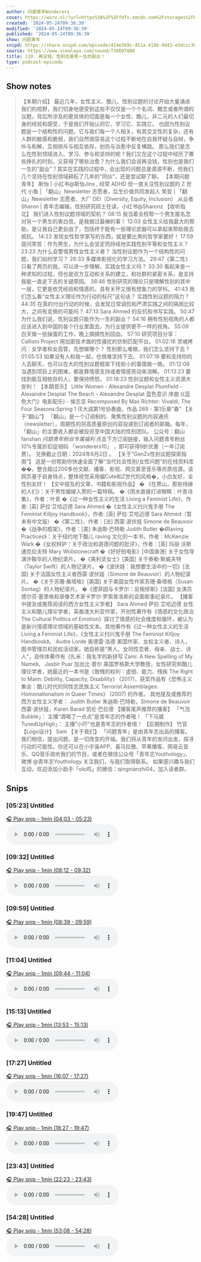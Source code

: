 ```yaml
---
author: 问题青年Wonderers
cover: https://wsrv.nl/?url=https%3A%2F%2Ffdfs.xmcdn.com%2Fstorages%2F60e6-audiofreehighqps%2FB7%2F35%2FGMCoOSII9_k4AAGNyAJn07Rg.jpeg&w=200&h=200
created: '2024-05-24T09:36:39'
modified: '2024-05-24T09:36:39'
published: '2024-05-24T09:36:39'
show: 问题青年
snipd: https://share.snipd.com/episode/414e3b9c-451a-418b-9d43-e5dccc3010e3
source: https://www.ximalaya.com/sound/730697800
title: 110. 再没钱，性别也是我一生的副业！
type: podcast-episode
---
```



## Show notes
> 【本期介绍】 
> 最近几年，女性主义、酷儿、性别议题的讨论开始大量涌进我们的视野，我们切身地感受到这些不仅仅是一个个名词、概念或者所谓的议题，背后所涉及的更具体的切面是每一个女性、酷儿、非二元的人们最切身的经验和感受，于是我们开始认同它、学习它、实践它。
> 也因为性别议题是一个结构性的问题，它与我们每一个人相关，有其交叉性的复杂，还有人群的敏感和脆弱，我们自然很容易这个过程不断地在自我怀疑与自辩，争吵与和解，互相排斥与相互依存，创伤与治愈中反复横跳。
> 那么我们是怎么在性别领域进入、学习、参与和坚持的呢？我们又在这个过程中经历了哪些挣扎的时刻，又获得了哪些治愈？为什么我们会说再没钱，性别也是我们一生的“副业”？其实在实践的过程中，会出现的问题总是源源不断，但我们几个坚持在性别领域耕耘了几年的“同伙”，还是尝试聊了聊。
> 【本期问题青年】 
> 斯怡 | 小红书@斯怡Jins , 经常 ADHD 但一直关注性别议题的 Z 世代
> 小鱼 | 「翻山」Newsletter 志愿者，后生价值共同发起人
> 笑哲 | 「翻山」Newsletter 志愿者、大厂 DEI（Diversity, Equity, Inclusion） 从业者
> Sharon | 青年志编辑，性别研究硕士在读，小红书@Sharonz
> 【收听指北】 
> 我们进入性别议题领域的契机？ 
> 08:15 我当着全校帮一个男生匿名念对另一个男生的表白信，是我做过最棒的事！
> 12:03 女性主义给我最大的帮助，是让我自己更自由了，包括终于能有一些理论武器可以拿起来帮助我去抵抗。
> 14:23 发现女性哲学家写的东西，就是要比男的哲学家要好！
> 17:59 提问笑哲：作为男生，为什么会坚定而持续地实践性别平等和女性主义？
> 23:23 为什么会警惕男性女性主义者？
> 当性别议题作为一个结构性的问题，我们如何学习？ 
> 26:33 多媒体影视化的学习方法。
> 29:47《第二性》只看了两页的我，可以进一步理解、实践女性主义吗？
> 33:30 看起来是一种求知的过程，但也是双方互动和关系的建立，和社群的紧密关系，是支持我能一直走下去的关键原因。
> 38:46 性别研究的理论只是理解性别的其中一层，它更是依凭经验和情感的，具有关怀又很有想象力的学科。
> 41:43 我们怎么看“女性主义理论作为行动的标尺”这句话？
> 实践性别议题的阻力？ 
> 44:35 在真的付出行动的时候，会发现日常调侃和严肃实践之间的隔阂比较大，之间有变换的可能吗？
> 47:13 Sara Ahmed 的反抗和书写实践。
> 50:47 为什么我们说，性别议题只能作为一生的副业？
> 54:16 拥有性别视角的人都应该进入到中国的各个行业里面去，为行业提供更不一样的视角。
> 55:09 白天做一些操蛋的工作，晚上搞搞性别回血。
> 57:10 研究项目分享：Callisto Project 用加密技术做的性骚扰的仿制匹配平台。
> 01:02:16 灵魂拷问：女学者和女高管，先想做哪个？
> 性别那么难做，我们怎么坚持下去？ 
> 01:05:53 如果没有人和我一起，也很难坚持下去。
> 01:07:19 要和支持你的人去聊天，也可以在大的性别议题框架下找些小的事情做一做。
> 01:12:08 当遇到项目上的困难，都是靠情感支持或者情感劳动来消解。
> 01:13:23 要找到能互相依存的人，要保持愤怒。
> 01:18:23 性别议题和女性主义资源大安利！
> 【本期音乐】 
> Little Women - Alexandre Desplat
> Plumfield - Alexandre Desplat
> The Beach - Alexandre Desplat
> 蓝色意识 序曲 (《蓝色大门》电影配乐) - 侯志坚
> Recomposed By Max Richter: Vivaldi, The Four Seasons:Spring 1 (E大调第1号协奏曲，作品 269 - 第1乐章“春”
> 【关于“翻山”】 
> 「翻山」是一个订阅制的、聚焦性别议题的内容通讯（newsletter），周期性的将高质量原创内容投递到订阅者的邮箱。每年，「翻山」的主要收入都会被投资至中国大陆的性别团队。
> 公众号：翻山fanshan
> *问题青年粉丝专属福利* 
> 点击下方订阅链接，输入问题青年粉丝10%专属折扣促销码 「wonderers10」 ，即可获得9折优惠（一年订阅费）。 兑换截止日期：2024年6月2日 。
> 【关于“GenZx性别议题探索指南”】 
> 这是一份帮助你快速全面了解“当代社会性别/女性问题”的在线资料库��‍，整合超过200多份文献、播客、影视、网文甚至音乐等优质信源。该网页基于自身特点，整体视觉采用偏Cute和Z世代的风格�，小白友好，全性别友好！
> 【文中提及的文章、书籍和影视作品】 
> � 《在萧山，那些待嫁的人们》：关于男性婚嫁入赘的一篇特稿。
> �《雨水直接打进眼睛：叶青诗集》，作者：叶青
> �《过一种女性主义的生活 Living a Feminist Life》，作者: [英] 萨拉·艾哈迈德 Sara Ahmed
> �《女性主义扫兴鬼手册 The Feminist Killjoy Handbook》，作者: [英] 萨拉·艾哈迈德 Sara Ahmed（暂未有中文版）
> �《第二性》，作者：[法] 西蒙·波伏娃 Simone de Beauvoir
> �《战争的框架》，作者：[美] 朱迪斯·巴特勒 Judith Butler
> �《Raving Practices》：关于纽约地下酷儿 raving 文化的一本书，作者：McKenzie Wark
> �《女权辩护：关于政治和道德问题的批评》，作者：[英] 玛丽·沃斯通克拉夫特 Mary Wollstonecraft
> �《好好拍电影》[中国香港] 关于女性导演许鞍华的人物纪录片。
> �《美利坚女士》[美国] 关于泰勒·斯威夫特（Taylor Swift）的人物记录片。
> �《波伏娃：我想要生活中的一切》[法国] 关于法国女性主义者西蒙·波伏娃（Simone de Beauvoir）的人物纪录片。
> �《关于苏珊·桑塔格》[美国] 关于美国女性作家苏珊·桑塔格（Susan Sontag）的人物纪录片。
> �《德菲因与卡罗尔：反叛缪斯》[法国] 女演员德尔芬·塞里格和录像艺术家卡罗尔·罗索普洛斯的会面故事纪录片。
> 【播客中提及或推荐阅读的西方女性主义学者】 
> Sara Ahmed   萨拉·艾哈迈德 
> 女性主义和酷儿理论学者，英裔澳大利亚作家，开创性著作有《情感的文化政治The Cultural Politics of Emotion》探讨了情感的社会维度和循环，被认为是新兴情感理论领域的基础性文本。其他著作有《过一种女性主义的生活 Living a Feminist Life》，《女性主义扫兴鬼手册 The Feminist Killjoy Handbook》。
> Audre Lorde   奥德雷·洛德 
> 美国作家、女权主义者、诗人，图书管理员和民权活动家。她自称是“黑人、女同性恋者、母亲、战士、诗人”，自传体著作有《扎米：我名字的新拼写 Zami: A New Spelling of My Name》。
> Jasbir Puar   加丝比·普尔 
> 美国罗格斯大学教授，女性研究和酷儿理论学者，她最近的一本书是《致残的权利：虚弱、能力、残疾 The Right to Maim: Debility, Capacity, Disability》 (2017)，获奖作品有《恐怖主义集会：酷儿时代的同性恋民族主义 Terrorist Assemblages: Homonationalism in Queer Times》 (2007) 的作者。
> 其他提及或推荐的西方女性主义学者： Judith Butler 朱迪斯·巴特勒，Simone de Beauvoir 西蒙·波伏娃，Karen Barad 凯伦·巴拉德
> 【播客尾声推荐的播客】 
> 「气泡 Bubble」： 主播“酒喝了一点点”是青年志的作者哦！
> 「下马威 TunedUpHigh」： 主播“小吓”也是青年志的作者哦！
> 【后期制作】 竹官
> 【Logo设计】 Sam
> 【关于我们】 
> 「问题青年」是由青年志出品的播客。我们相信，提出问题，是一切改变的开端。我们将从青年的发问出发，探寻行动的可能性。你还可以在小宇宙APP、喜马拉雅、苹果播客、网易云音乐、QQ音乐收听我们的节目，或者在微信公众号「青年志Youthology」、微博 @青年志Youthology 关注我们，与我们取得联系。
> 如果感兴趣与我们互动，欢迎添加小助手「olo鸡」的微信：qingnianzhi04，加入读者群。

## Snips
### [05:23] Untitled
[🎧 Play snip - 1min️ (04:03 - 05:23)](https://share.snipd.com/snip/88fa7f23-725a-4bd9-8659-909897e6f629)
<audio controls> <source src="https://jt.ximalaya.com//GKwRIW4KJej0AqC4yQLXdLdZ.m4a?channel=rss&album_id=47129647&track_id=730697800&uid=286992270&jt=https://aod.cos.tx.xmcdn.com/storages/6ea6-audiofreehighqps/B1/56/GKwRIW4KJej0AqC4yQLXdLdZ.m4a#t=04:03,05:23"> </audio>
### [09:32] Untitled
[🎧 Play snip - 1min️ (08:12 - 09:32)](https://share.snipd.com/snip/783515d6-0f86-4d47-82fa-72e960630b2b)
<audio controls> <source src="https://jt.ximalaya.com//GKwRIW4KJej0AqC4yQLXdLdZ.m4a?channel=rss&album_id=47129647&track_id=730697800&uid=286992270&jt=https://aod.cos.tx.xmcdn.com/storages/6ea6-audiofreehighqps/B1/56/GKwRIW4KJej0AqC4yQLXdLdZ.m4a#t=08:12,09:32"> </audio>
### [09:59] Untitled
[🎧 Play snip - 1min️ (08:39 - 09:59)](https://share.snipd.com/snip/cf118da1-afc8-44de-959f-b20d4067611f)
<audio controls> <source src="https://jt.ximalaya.com//GKwRIW4KJej0AqC4yQLXdLdZ.m4a?channel=rss&album_id=47129647&track_id=730697800&uid=286992270&jt=https://aod.cos.tx.xmcdn.com/storages/6ea6-audiofreehighqps/B1/56/GKwRIW4KJej0AqC4yQLXdLdZ.m4a#t=08:39,09:59"> </audio>
### [11:04] Untitled
[🎧 Play snip - 1min️ (09:44 - 11:04)](https://share.snipd.com/snip/6cc25d17-c47d-495a-a74d-c8c15c671907)
<audio controls> <source src="https://jt.ximalaya.com//GKwRIW4KJej0AqC4yQLXdLdZ.m4a?channel=rss&album_id=47129647&track_id=730697800&uid=286992270&jt=https://aod.cos.tx.xmcdn.com/storages/6ea6-audiofreehighqps/B1/56/GKwRIW4KJej0AqC4yQLXdLdZ.m4a#t=09:44,11:04"> </audio>
### [15:13] Untitled
[🎧 Play snip - 1min️ (13:53 - 15:13)](https://share.snipd.com/snip/8b0b1b20-8f50-4418-84a2-0524c23c1cbf)
<audio controls> <source src="https://jt.ximalaya.com//GKwRIW4KJej0AqC4yQLXdLdZ.m4a?channel=rss&album_id=47129647&track_id=730697800&uid=286992270&jt=https://aod.cos.tx.xmcdn.com/storages/6ea6-audiofreehighqps/B1/56/GKwRIW4KJej0AqC4yQLXdLdZ.m4a#t=13:53,15:13"> </audio>
### [17:27] Untitled
[🎧 Play snip - 1min️ (16:07 - 17:27)](https://share.snipd.com/snip/42b1bd26-dd4a-436d-adcc-b29aefffe98f)
<audio controls> <source src="https://jt.ximalaya.com//GKwRIW4KJej0AqC4yQLXdLdZ.m4a?channel=rss&album_id=47129647&track_id=730697800&uid=286992270&jt=https://aod.cos.tx.xmcdn.com/storages/6ea6-audiofreehighqps/B1/56/GKwRIW4KJej0AqC4yQLXdLdZ.m4a#t=16:07,17:27"> </audio>
### [19:47] Untitled
[🎧 Play snip - 1min️ (18:27 - 19:47)](https://share.snipd.com/snip/db2dad43-3051-44e2-bf17-b8f00ee8b724)
<audio controls> <source src="https://jt.ximalaya.com//GKwRIW4KJej0AqC4yQLXdLdZ.m4a?channel=rss&album_id=47129647&track_id=730697800&uid=286992270&jt=https://aod.cos.tx.xmcdn.com/storages/6ea6-audiofreehighqps/B1/56/GKwRIW4KJej0AqC4yQLXdLdZ.m4a#t=18:27,19:47"> </audio>
### [23:43] Untitled
[🎧 Play snip - 1min️ (22:23 - 23:43)](https://share.snipd.com/snip/d493b94c-4d92-4127-b495-883337e503be)
<audio controls> <source src="https://jt.ximalaya.com//GKwRIW4KJej0AqC4yQLXdLdZ.m4a?channel=rss&album_id=47129647&track_id=730697800&uid=286992270&jt=https://aod.cos.tx.xmcdn.com/storages/6ea6-audiofreehighqps/B1/56/GKwRIW4KJej0AqC4yQLXdLdZ.m4a#t=22:23,23:43"> </audio>
### [54:28] Untitled
[🎧 Play snip - 1min️ (53:08 - 54:28)](https://share.snipd.com/snip/29d2f4af-3474-4125-bcb2-0f8f7d782547)
<audio controls> <source src="https://jt.ximalaya.com//GKwRIW4KJej0AqC4yQLXdLdZ.m4a?channel=rss&album_id=47129647&track_id=730697800&uid=286992270&jt=https://aod.cos.tx.xmcdn.com/storages/6ea6-audiofreehighqps/B1/56/GKwRIW4KJej0AqC4yQLXdLdZ.m4a#t=53:08,54:28"> </audio>
